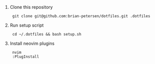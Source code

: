 1. Clone this repository

        git clone git@github.com:brian-petersen/dotfiles.git .dotfiles

2. Run setup script

        cd ~/.dotfiles && bash setup.sh

3. Install neovim plugins

        nvim
        :PlugInstall
